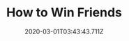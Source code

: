 ---
templateKey: blog-post
featuredpost: false
date: 2020-03-01T03:43:43.711Z
featuredimage: /img/quest_bg5.png
imgBg: quest_bg5
title: How to Win Friends
description: Giving gifts is a great way to build friendships. Learn each person's individual tastes and you'll be popular in no time.
reward: 100'
tags:
  - Complete "Introductions" Give anyone a gift.
---